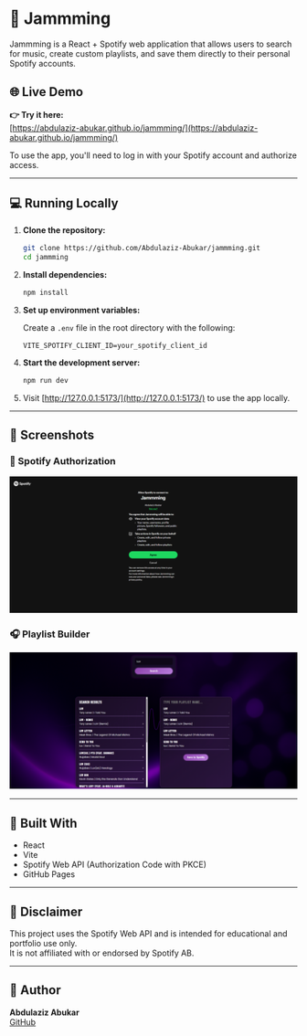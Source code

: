 # 🎵 Jammming

Jammming is a React + Spotify web application that allows users to search for music, create custom playlists, and save them directly to their personal Spotify accounts.

## 🌐 Live Demo

**👉 Try it here:**  
[https://abdulaziz-abukar.github.io/jammming/](https://abdulaziz-abukar.github.io/jammming/)

To use the app, you'll need to log in with your Spotify account and authorize access.

---

## 💻 Running Locally

1. **Clone the repository:**

   ```bash
   git clone https://github.com/Abdulaziz-Abukar/jammming.git
   cd jammming
   ```

2. **Install dependencies:**

   ```bash
   npm install
   ```

3. **Set up environment variables:**

   Create a `.env` file in the root directory with the following:

   ```
   VITE_SPOTIFY_CLIENT_ID=your_spotify_client_id
   ```

4. **Start the development server:**

   ```bash
   npm run dev
   ```

5. Visit [http://127.0.0.1:5173/](http://127.0.0.1:5173/) to use the app locally.

---

## 📸 Screenshots

### 🔐 Spotify Authorization

![Launch](public/screenshots/SpotifyAuth.png)

### 🎧 Playlist Builder

![App UI](public/screenshots/Main.png)

---

## 🧠 Built With

- React
- Vite
- Spotify Web API (Authorization Code with PKCE)
- GitHub Pages

---

## 📄 Disclaimer

This project uses the Spotify Web API and is intended for educational and portfolio use only.  
It is not affiliated with or endorsed by Spotify AB.

---

## 🙌 Author

**Abdulaziz Abukar**  
[GitHub](https://github.com/Abdulaziz-Abukar)
